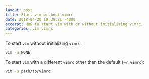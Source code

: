 ```yaml
---
layout: post
title: Start vim without vimrc
date: 2018-04-20 19:38:21 -4000
excerpt: How to start vim with or without initializing vimrc.
categories: vim vimrc
---
```


To start `vim` without initializing `vimrc`:

```sh
vim -u NONE
```

To start `vim` with a different `vimrc` other than the default (`~/.vimrc`):

```sh
vim -u path/to/vimrc
```
